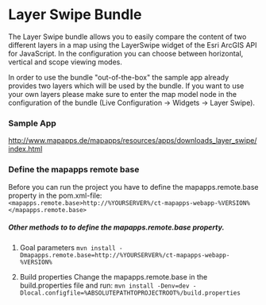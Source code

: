 # Layer Swipe Bundle
The Layer Swipe bundle allows you to easily compare the content of two different layers in a map using the LayerSwipe widget of the Esri ArcGIS API for JavaScript. In the configuration you can choose between horizontal, vertical and scope viewing modes. 

In order to use the bundle "out-of-the-box" the sample app already provides two layers which will be used by the bundle. If you want to use your own layers please make sure to enter the map model node in the configuration of the bundle (Live Configuration -> Widgets -> Layer Swipe).


### Sample App ###
http://www.mapapps.de/mapapps/resources/apps/downloads_layer_swipe/index.html

### Define the mapapps remote base
Before you can run the project you have to define the mapapps.remote.base property in the pom.xml-file:
`<mapapps.remote.base>http://%YOURSERVER%/ct-mapapps-webapp-%VERSION%</mapapps.remote.base>`

##### Other methods to to define the mapapps.remote.base property.
1. Goal parameters
`mvn install -Dmapapps.remote.base=http://%YOURSERVER%/ct-mapapps-webapp-%VERSION%`

2. Build properties
Change the mapapps.remote.base in the build.properties file and run:
`mvn install -Denv=dev -Dlocal.configfile=%ABSOLUTEPATHTOPROJECTROOT%/build.properties`
